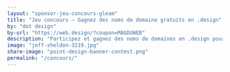 ```yaml
---
layout: "sponsor-jeu-concours-gleam"
title: "Jeu concours – Gagnez des noms de domaine gratuits en .design"
by: "dot design"
by-url: "https://web.design/?coupon=MAGDUWEB"
description: "Participez et gagnez des noms de domaines en .design pour votre prochain projet."
image: "jeff-sheldon-3219.jpg"
share-image: "point-design-banner-contest.png"
permalink: "/concours/"
---
```

